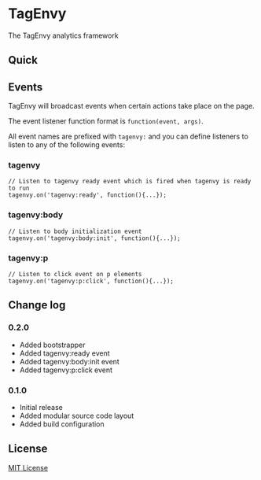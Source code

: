 # TagEnvy

The TagEnvy analytics framework

## Quick

## Events

TagEnvy will broadcast events when certain actions take place on the page.

The event listener function format is `function(event, args)`.

All event names are prefixed with `tagenvy:` and you can define listeners to listen to any of the following events:

### tagenvy

    // Listen to tagenvy ready event which is fired when tagenvy is ready to run
    tagenvy.on('tagenvy:ready', function(){...});

### tagenvy:body

    // Listen to body initialization event
    tagenvy.on('tagenvy:body:init', function(){...});

### tagenvy:p

    // Listen to click event on p elements
    tagenvy.on('tagenvy:p:click', function(){...});

## Change log

### 0.2.0

- Added bootstrapper
- Added tagenvy:ready event
- Added tagenvy:body:init event
- Added tagenvy:p:click event

### 0.1.0

- Initial release
- Added modular source code layout
- Added build configuration

## License

[MIT License](http://en.wikipedia.org/wiki/MIT_License)
